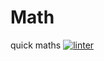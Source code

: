 # Math
quick maths
[![linter](https://github.com/Hayde-Langill/Math/workflows/linter/badge.svg)](https://github.com/marketplace/actions/super-linter)
